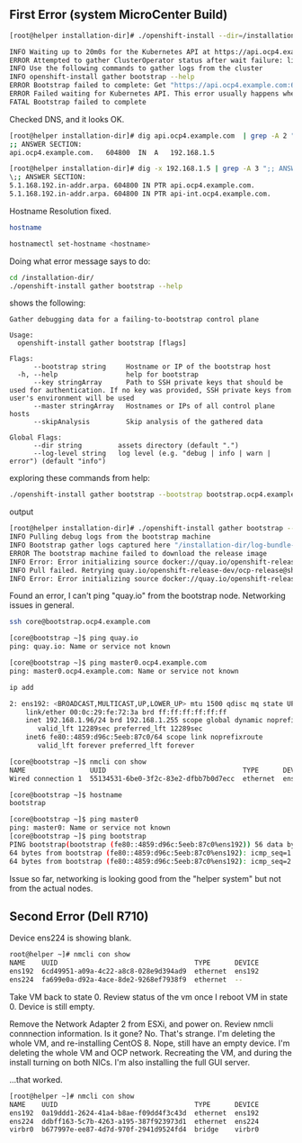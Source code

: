 
## First Error (system MicroCenter Build)
```bash
[root@helper installation-dir]# ./openshift-install --dir=/installation-dir wait-for bootstrap-complete --log-level=info

INFO Waiting up to 20m0s for the Kubernetes API at https://api.ocp4.example.com:6443... 
ERROR Attempted to gather ClusterOperator status after wait failure: listing ClusterOperator objects: Get "https://api.ocp4.example.com:6443/apis/config.openshift.io/v1/clusteroperators": dial tcp 192.168.1.5:6443: connect: no route to host 
INFO Use the following commands to gather logs from the cluster 
INFO openshift-install gather bootstrap --help    
ERROR Bootstrap failed to complete: Get "https://api.ocp4.example.com:6443/version?timeout=32s": dial tcp 192.168.1.5:6443: connect: no route to host 
ERROR Failed waiting for Kubernetes API. This error usually happens when there is a problem on the bootstrap host that prevents creating a temporary control plane. 
FATAL Bootstrap failed to complete   
```

Checked DNS, and it looks OK.
```bash
[root@helper installation-dir]# dig api.ocp4.example.com  | grep -A 2 ";; ANSWER SECTION:" # Should match: 192.168.1.5
;; ANSWER SECTION:
api.ocp4.example.com.	604800	IN	A	192.168.1.5

[root@helper installation-dir]# dig -x 192.168.1.5 | grep -A 3 ";; ANSWER SECTION:"
\;; ANSWER SECTION:
5.1.168.192.in-addr.arpa. 604800 IN	PTR	api.ocp4.example.com.
5.1.168.192.in-addr.arpa. 604800 IN	PTR	api-int.ocp4.example.com.
```

Hostname Resolution fixed.

```bash
hostname

hostnamectl set-hostname <hostname>

```

Doing what error message says to do:

```bash
cd /installation-dir/
./openshift-install gather bootstrap --help
```

shows the following:
```
Gather debugging data for a failing-to-bootstrap control plane

Usage:
  openshift-install gather bootstrap [flags]

Flags:
      --bootstrap string     Hostname or IP of the bootstrap host
  -h, --help                 help for bootstrap
      --key stringArray      Path to SSH private keys that should be used for authentication. If no key was provided, SSH private keys from user's environment will be used
      --master stringArray   Hostnames or IPs of all control plane hosts
      --skipAnalysis         Skip analysis of the gathered data

Global Flags:
      --dir string         assets directory (default ".")
      --log-level string   log level (e.g. "debug | info | warn | error") (default "info")

```
exploring these commands from help:

```bash
./openshift-install gather bootstrap --bootstrap bootstrap.ocp4.example.com --master master0.ocp4.example.com
```

output
```bash
[root@helper installation-dir]# ./openshift-install gather bootstrap --bootstrap bootstrap.ocp4.example.com --master master0.ocp4.example.com
INFO Pulling debug logs from the bootstrap machine 
INFO Bootstrap gather logs captured here "/installation-dir/log-bundle-20211113072507.tar.gz" 
ERROR The bootstrap machine failed to download the release image 
INFO Error: Error initializing source docker://quay.io/openshift-release-dev/ocp-release@sha256:386f4e08c48d01e0c73d294a88bb64fac3284d1d16a5b8938deb3b8699825a88: error pinging docker registry quay.io: Get "https://quay.io/v2/": dial tcp: lookup quay.io on 192.168.1.1:53: read udp 192.168.1.96:36996->192.168.1.1:53: read: no route to host 
INFO Pull failed. Retrying quay.io/openshift-release-dev/ocp-release@sha256:386f4e08c48d01e0c73d294a88bb64fac3284d1d16a5b8938deb3b8699825a88... 
INFO Error: Error initializing source docker://quay.io/openshift-release-dev/ocp-release@sha256:386f4e08c48d01e0c73d294a88bb64fac3284d1d16a5b8938deb3b8699825a88: error pinging docker registry quay.io: Get "https://quay.io/v2/": dial tcp: lookup quay.io on 192.168.1.1:53: read udp 192.168.1.96:40590->192.168.1.1:53: read: no route to host 
```

Found an error, I can't ping "quay.io" from the bootstrap node. Networking issues in general.

```bash
ssh core@bootstrap.ocp4.example.com

[core@bootstrap ~]$ ping quay.io
ping: quay.io: Name or service not known

[core@bootstrap ~]$ ping master0.ocp4.example.com
ping: master0.ocp4.example.com: Name or service not known

ip add

2: ens192: <BROADCAST,MULTICAST,UP,LOWER_UP> mtu 1500 qdisc mq state UP group default qlen 1000
    link/ether 00:0c:29:fe:72:3a brd ff:ff:ff:ff:ff:ff
    inet 192.168.1.96/24 brd 192.168.1.255 scope global dynamic noprefixroute ens192
       valid_lft 12289sec preferred_lft 12289sec
    inet6 fe80::4859:d96c:5eeb:87c0/64 scope link noprefixroute 
       valid_lft forever preferred_lft forever

[core@bootstrap ~]$ nmcli con show
NAME                UUID                                  TYPE      DEVICE 
Wired connection 1  55134531-6be0-3f2c-83e2-dfbb7b0d7ecc  ethernet  ens192 

[core@bootstrap ~]$ hostname
bootstrap

[core@bootstrap ~]$ ping master0
ping: master0: Name or service not known
[core@bootstrap ~]$ ping bootstrap
PING bootstrap(bootstrap (fe80::4859:d96c:5eeb:87c0%ens192)) 56 data bytes
64 bytes from bootstrap (fe80::4859:d96c:5eeb:87c0%ens192): icmp_seq=1 ttl=64 time=0.069 ms
64 bytes from bootstrap (fe80::4859:d96c:5eeb:87c0%ens192): icmp_seq=2 ttl=64 time=0.047 ms

```

Issue so far, networking is looking good from the "helper system" but not from the actual nodes.

## Second Error (Dell R710)

Device ens224 is showing blank.
```bash
root@helper ~]# nmcli con show
NAME    UUID                                  TYPE      DEVICE 
ens192  6cd49951-a09a-4c22-a8c8-028e9d394ad9  ethernet  ens192 
ens224  fa699e0a-d92a-4ace-8de2-9268ef7938f9  ethernet  --     
```
Take VM back to state 0.
Review status of the vm once I reboot VM in state 0.
Device is still empty.

Remove the Network Adapter 2 from ESXi, and power on. Review nmcli connnection information. Is it gone? No. That's strange.
I'm deleting the whole VM, and re-installing CentOS 8. Nope, still have an empty device.
I'm deleting the whole VM and OCP network. 
Recreating the VM, and during the install turning on both NICs. I'm also installing the full GUI server.

...that worked.

```bash
[root@helper ~]# nmcli con show
NAME    UUID                                  TYPE      DEVICE 
ens192  0a19ddd1-2624-41a4-b8ae-f09dd4f3c43d  ethernet  ens192 
ens224  ddbff163-5c7b-4263-a195-387f923973d1  ethernet  ens224 
virbr0  b677997e-ee87-4d7d-970f-2941d9524fd4  bridge    virbr0 
```


